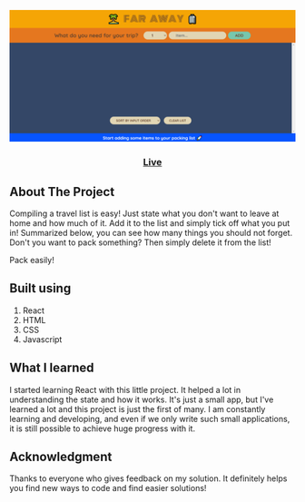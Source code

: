 ![traveler list packeds](https://github.com/Jhontadese/react-travel-list/raw/main/public/travel.png)

### <h3 align="center"> [Live](https://packed-travel-ready.netlify.app/)</h3>

## About The Project

Compiling a travel list is easy! Just state what you don't want to leave at home and how much of it. Add it to the list and simply tick off what you put in! Summarized below, you can see how many things you should not forget. Don't you want to pack something? Then simply delete it from the list!

Pack easily!

## Built using

1. React
2. HTML
3. CSS
4. Javascript

## What I learned

I started learning React with this little project. It helped a lot in understanding the state and how it works. It's just a small app, but I've learned a lot and this project is just the first of many. I am constantly learning and developing, and even if we only write such small applications, it is still possible to achieve huge progress with it.

## Acknowledgment

Thanks to everyone who gives feedback on my solution. It definitely helps you find new ways to code and find easier solutions!
